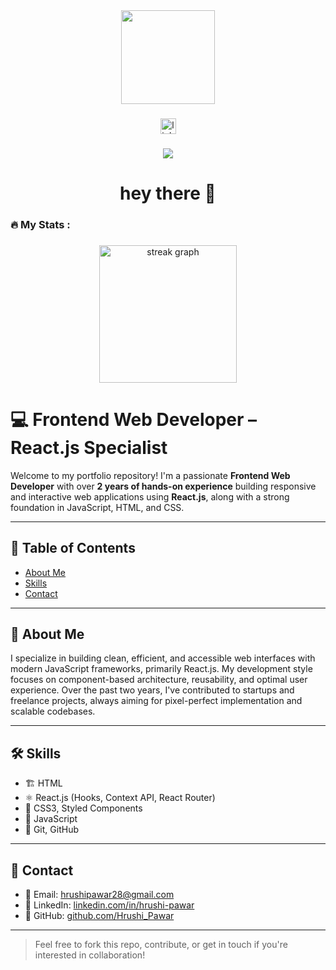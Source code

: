 <div align="center">
  <img height="150" src="https://media.giphy.com/media/M9gbBd9nbDrOTu1Mqx/giphy.gif"  />
</div>

###

<div align="center">
  <img src="https://img.shields.io/static/v1?message=LinkedIn&logo=linkedin&label=&color=0077B5&logoColor=white&labelColor=&style=for-the-badge" height="25" alt="linkedin logo"  />
</div>

###

<div align="center">
  <img src="https://visitor-badge.laobi.icu/badge?page_id=hrushipawar28.hrushipawar28&"  />
</div>

###

<h1 align="center">hey there 👋</h1>

###

<h3 align="left">🔥   My Stats :</h3>

###

<div align="center">
  <img src="https://streak-stats.demolab.com?user=hrushipawar28&locale=en&mode=daily&theme=dark&hide_border=false&border_radius=5&order=3" height="220" alt="streak graph"  />
</div>

###


# 💻 Frontend Web Developer – React.js Specialist

Welcome to my portfolio repository! I'm a passionate **Frontend Web Developer** with over **2 years of hands-on experience** building responsive and interactive web applications using **React.js**, along with a strong foundation in JavaScript, HTML, and CSS.

---

## 📑 Table of Contents

- [About Me](#about-me)
- [Skills](#skills)
- [Contact](#contact)

---

## 👤 About Me

I specialize in building clean, efficient, and accessible web interfaces with modern JavaScript frameworks, primarily React.js. My development style focuses on component-based architecture, reusability, and optimal user experience. Over the past two years, I've contributed to startups and freelance projects, always aiming for pixel-perfect implementation and scalable codebases.

---

## 🛠️ Skills
- 🏗️ HTML
- ⚛️ React.js (Hooks, Context API, React Router)
- 💅 CSS3, Styled Components
- 🧠 JavaScript 
- 🔧 Git, GitHub

---

## 🤝 Contact

- 📧 Email: hrushipawar28@gmail.com
- 🔗 LinkedIn: [linkedin.com/in/hrushi-pawar](www.linkedin.com/in/hrushi-pawar)
- 🐙 GitHub: [github.com/Hrushi_Pawar](https://github.com/Hrushi_Pawar)

---

> Feel free to fork this repo, contribute, or get in touch if you're interested in collaboration!
